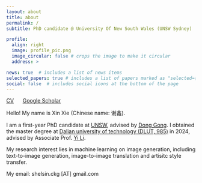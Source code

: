 ```yaml
---
layout: about
title: about
permalink: /
subtitle: PhD candidate @ University Of New South Wales (UNSW Sydney)

profile:
  align: right
  image: profile_pic.png
  image_circular: false # crops the image to make it circular
  address: >

news: true  # includes a list of news items
selected_papers: true # includes a list of papers marked as "selected={true}"
social: false  # includes social icons at the bottom of the page
---
```


[CV](/assets/pdf/Shelsin_CV.pdf) &nbsp;&nbsp;&nbsp;&nbsp; [Google Scholar](https://scholar.google.com/citations?user=-9GQ3rsAAAAJ&hl=en)

Hello! My name is Xin Xie (Chinese name: 谢鑫). 

I am a first-year PhD candidate at [UNSW](https://www.unsw.edu.au/), advised by [Dong Gong](https://donggong1.github.io/). I obtained the master degree at [Dalian university of technology (DLUT, 985)](https://en.dlut.edu.cn/) in 2024, advised by Associate Prof. [Yi Li](http://faculty.dlut.edu.cn/liyi/en/index.htm).

My research interest lies in machine learning on image generation, including text-to-image generation, image-to-image translation and artisitc style transfer.

My email: shelsin.ckg [AT] gmail.com

